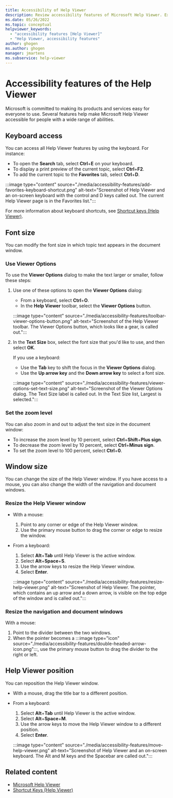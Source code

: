 ```yaml
---
title: Accessibility of Help Viewer
description: Review accessibility features of Microsoft Help Viewer. Examples include keyboard access, font size, window size, and Help Viewer position.
ms.date: 05/26/2022
ms.topic: conceptual
helpviewer_keywords:
  - "accessibility features [Help Viewer]"
  - "Help Viewer, accessibility features"
author: ghogen
ms.author: ghogen
manager: jmartens
ms.subservice: help-viewer
---
```

# Accessibility features of the Help Viewer

Microsoft is committed to making its products and services easy for everyone to use. Several features help make Microsoft Help Viewer accessible for people with a wide range of abilities.

## Keyboard access

You can access all Help Viewer features by using the keyboard. For instance:

- To open the **Search** tab, select **Ctrl**+**E** on your keyboard.
- To display a print preview of the current topic, select **Ctrl**+**F2**.
- To add the current topic to the **Favorites** tab, select **Ctrl**+**D**.

:::image type="content" source="./media/accessibility-features/add-favorites-keyboard-shortcut.png" alt-text="Screenshot of Help Viewer and an on-screen keyboard with the control and D keys called out. The current Help Viewer page is in the Favorites list.":::

For more information about keyboard shortcuts, see [Shortcut keys (Help Viewer)](../help-viewer/shortcut-keys.md).

## Font size

You can modify the font size in which topic text appears in the document window.

### Use Viewer Options

To use the **Viewer Options** dialog to make the text larger or smaller, follow these steps:

1. Use one of these options to open the **Viewer Options** dialog:

   - From a keyboard, select **Ctrl**+**O**.
   - In the **Help Viewer** toolbar, select the **Viewer Options** button.

   :::image type="content" source="./media/accessibility-features/toolbar-viewer-options-button.png" alt-text="Screenshot of the Help Viewer toolbar. The Viewer Options button, which looks like a gear, is called out.":::

1. In the **Text Size** box, select the font size that you'd like to use, and then select **OK**.

   If you use a keyboard:

   - Use the **Tab** key to shift the focus in the **Viewer Options** dialog.
   - Use the **Up arrow key** and the **Down arrow key** to select a font size.

   :::image type="content" source="./media/accessibility-features/viewer-options-set-text-size.png" alt-text="Screenshot of the Viewer Options dialog. The Text Size label is called out. In the Text Size list, Largest is selected.":::

### Set the zoom level

You can also zoom in and out to adjust the text size in the document window:

- To increase the zoom level by 10 percent, select **Ctrl**+**Shift**+**Plus sign**.
- To decrease the zoom level by 10 percent, select **Ctrl**+**Minus sign**.
- To set the zoom level to 100 percent, select **Ctrl**+**0**.

## Window size

You can change the size of the Help Viewer window. If you have access to a mouse, you can also change the width of the navigation and document windows.

### Resize the Help Viewer window

- With a mouse:

  1. Point to any corner or edge of the Help Viewer window.
  1. Use the primary mouse button to drag the corner or edge to resize the window.

- From a keyboard:

  1. Select **Alt**+**Tab** until Help Viewer is the active window.
  1. Select **Alt**+**Space**+**S**.
  1. Use the arrow keys to resize the Help Viewer window.
  1. Select **Enter**.

  :::image type="content" source="./media/accessibility-features/resize-help-viewer.png" alt-text="Screenshot of Help Viewer. The pointer, which contains an up arrow and a down arrow, is visible on the top edge of the window and is called out.":::

### Resize the navigation and document windows

With a mouse:

1. Point to the divider between the two windows.
1. When the pointer becomes a :::image type="icon" source="./media/accessibility-features/double-headed-arrow-icon.png":::, use the primary mouse button to drag the divider to the right or left.

## Help Viewer position

You can reposition the Help Viewer window.

- With a mouse, drag the title bar to a different position.
- From a keyboard:

  1. Select **Alt**+**Tab** until Help Viewer is the active window.
  1. Select **Alt**+**Space**+**M**.
  1. Use the arrow keys to move the Help Viewer window to a different position.
  1. Select **Enter**.

  :::image type="content" source="./media/accessibility-features/move-help-viewer.png" alt-text="Screenshot of Help Viewer and an on-screen keyboard. The Alt and M keys and the Spacebar are called out.":::

## Related content

- [Microsoft Help Viewer](../help-viewer/overview.md)
- [Shortcut Keys (Help Viewer)](../help-viewer/shortcut-keys.md)
